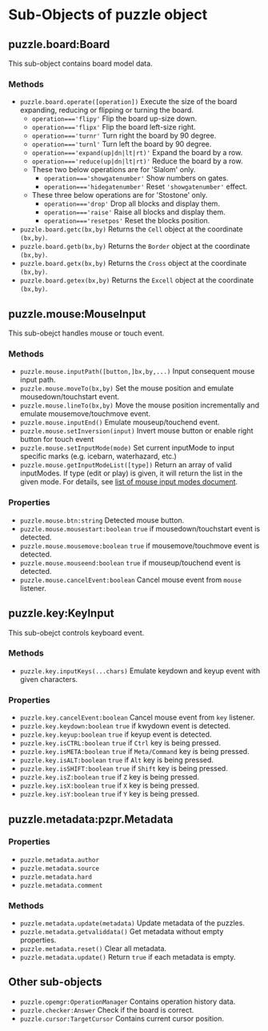 # Sub-Objects of puzzle object

## puzzle.board:Board

This sub-object contains board model data.

### Methods

* `puzzle.board.operate([operation])` Execute the size of the board expanding, reducing or flipping or turning the board.
    * `operation==='flipy'` Flip the board up-size down.
    * `operation==='flipx'` Flip the board left-size right.
    * `operation==='turnr'` Turn right the board by 90 degree.
    * `operation==='turnl'` Turn left the board by 90 degree.
    * `operation==='expand(up|dn|lt|rt)'` Expand the board by a row.
    * `operation==='reduce(up|dn|lt|rt)'` Reduce the board by a row.
    * These two below operations are for 'Slalom' only.
        * `operation==='showgatenumber'` Show numbers on gates.
        * `operation==='hidegatenumber'` Reset `'showgatenumber'` effect.
    * These three below operations are for 'Stostone' only.
        * `operation==='drop'` Drop all blocks and display them.
        * `operation==='raise'` Raise all blocks and display them.
        * `operation==='resetpos'` Reset the blocks position.
* `puzzle.board.getc(bx,by)` Returns the `Cell` object at the coordinate `(bx,by)`.
* `puzzle.board.getb(bx,by)` Returns the `Border` object at the coordinate `(bx,by)`.
* `puzzle.board.getx(bx,by)` Returns the `Cross` object at the coordinate `(bx,by)`.
* `puzzle.board.getex(bx,by)` Returns the `Excell` object at the coordinate `(bx,by)`.

## puzzle.mouse:MouseInput

This sub-obejct handles mouse or touch event.

### Methods

* `puzzle.mouse.inputPath([button,]bx,by,...)` Input consequent mouse input path.
* `puzzle.mouse.moveTo(bx,by)` Set the mouse position and emulate mousedown/touchstart event.
* `puzzle.mouse.lineTo(bx,by)` Move the mouse position incrementally and emulate mousemove/touchmove event.
* `puzzle.mouse.inputEnd()` Emulate mouseup/touchend event.
* `puzzle.mouse.setInversion(input)` Invert mouse button or enable right button for touch event
* `puzzle.mouse.setInputMode(mode)` Set current inputMode to input specific marks (e.g. icebarn, waterhazard, etc.)
* `puzzle.mouse.getInputModeList([type])` Return an array of valid inputModes. If type (edit or play) is given, it will return the list in the given mode.
For details, see [list of mouse input modes document](InputModes.md).

### Properties

* `puzzle.mouse.btn:string` Detected mouse button.
* `puzzle.mouse.mousestart:boolean` `true` if mousedown/touchstart event is detected.
* `puzzle.mouse.mousemove:boolean` `true` if mousemove/touchmove event is detected.
* `puzzle.mouse.mouseend:boolean` `true` if mouseup/touchend event is detected.
* `puzzle.mouse.cancelEvent:boolean` Cancel mouse event from `mouse` listener.

## puzzle.key:KeyInput

This sub-obejct controls keyboard event.

### Methods

* `puzzle.key.inputKeys(...chars)` Emulate keydown and keyup event with given characters.

### Properties

* `puzzle.key.cancelEvent:boolean` Cancel mouse event from `key` listener.
* `puzzle.key.keydown:boolean` `true` if kwydown event is detected.
* `puzzle.key.keyup:boolean` `true` if keyup event is detected.
* `puzzle.key.isCTRL:boolean` `true` if `Ctrl` key is being pressed.
* `puzzle.key.isMETA:boolean` `true` if `Meta/Command` key is being pressed.
* `puzzle.key.isALT:boolean` `true` if `Alt` key is being pressed.
* `puzzle.key.isSHIFT:boolean` `true` if `Shift` key is being pressed.
* `puzzle.key.isZ:boolean` `true` if `Z` key is being pressed.
* `puzzle.key.isX:boolean` `true` if `X` key is being pressed.
* `puzzle.key.isY:boolean` `true` if `Y` key is being pressed.

## puzzle.metadata:pzpr.Metadata

### Properties

* `puzzle.metadata.author`
* `puzzle.metadata.source`
* `puzzle.metadata.hard`
* `puzzle.metadata.comment`

### Methods

* `puzzle.metadata.update(metadata)` Update metadata of the puzzles.
* `puzzle.metadata.getvaliddata()` Get metadata without empty properties.
* `puzzle.metadata.reset()` Clear all metadata.
* `puzzle.metadata.update()` Return `true` if each metadata is empty.

## Other sub-objects

* `puzzle.opemgr:OperationManager` Contains operation history data.
* `puzzle.checker:Answer` Check if the board is correct.
* `puzzle.cursor:TargetCursor` Contains current cursor position.
